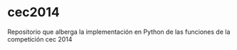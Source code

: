 # cec2014
Repositorio que alberga la implementación en Python de las funciones de la competición cec 2014
